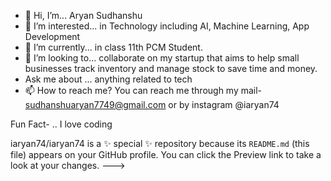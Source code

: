 - 👋 Hi, I’m... Aryan Sudhanshu
- 👀 I’m interested... in Technology including AI, Machine Learning, App Development
- 🌱 I’m currently... in class 11th PCM Student.
- 💞️ I’m looking to... collaborate on my startup that aims to help small businesses track inventory and manage stock to save time and money.
- Ask me about ... anything related to tech
- 📫 How to reach me?
You can reach me through my mail- sudhanshuaryan7749@gmail.com or by instagram @iaryan74

Fun Fact- .. I love coding
 
iaryan74/iaryan74 is a ✨ special ✨ repository because its `README.md` (this file) appears on your GitHub profile.
You can click the Preview link to take a look at your changes.
--->
